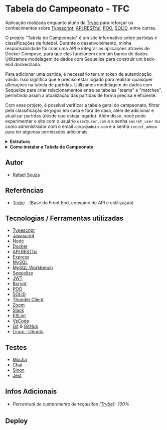 # Tabela do Campeonato - TFC

Aplicação realizada enquanto aluno da [Trybe](https://www.betrybe.com/) para reforçar os conhecimentos sobre [Typescript](https://www.typescriptlang.org/), [API RESTful](https://blog.betrybe.com/desenvolvimento-web/api-rest-tudo-sobre/), [POO](https://blog.betrybe.com/tecnologia/poo-programacao-orientada-a-objetos/#:~:text=A%20programa%C3%A7%C3%A3o%20orientada%20a%20objetos,que%20existe%20s%C3%A3o%20os%20objetos.),
[SOLID](https://blog.betrybe.com/linguagem-de-programacao/solid-cinco-principios-poo/), entre outras.

O projeto "Tabela do Campeonato" é um site informativo sobre partidas e classificações de futebol. Durante o desenvolvimento, minha responsabilidade foi criar uma API e integrar as aplicações através de Docker Compose, para que elas funcionem com um banco de dados. Utilizamos modelagem de dados com Sequelize para construir um back-end dockerizado.

Para adicionar uma partida, é necessário ter um token de autenticação válido. Isso significa que é preciso estar logado para realizar quaisquer alterações na tabela de partidas. Utilizamos modelagem de dados com Sequelize para criar relacionamentos entre as tabelas "teams" e "matches", permitindo assim a atualização das partidas de forma precisa e eficiente.

Com esse projeto, é possível verificar a tabela geral do campeonato, filtrar pela classificação de jogos em casa e fora de casa, além de adicionar e atualizar partidas (desde que esteja logado). Além disso, você pode experimentar o site com o usuário `user@user.com` e a senha `secret_user` ou como administrador com o email `admin@admin.com` e a senha `secret_admin` para ter algumas permissões adicionais.


<details>
  <summary><strong>Estrutura</strong></summary><br />
 
#### Login
- **GET** `/validate`: Utiliza o método `tokenControllerValidation` do controlador de login para validar um token de autenticação.
- **POST** `/`: Utiliza o método `loginValidation` do controlador de login para validar as credenciais de login enviadas e, em seguida, o método `loginValidation` para efetuar o login.

#### Partidas
- **GET** `/`: Utiliza o método `getMatches` do controlador de partidas para recuperar todas as partidas.
- **POST** `/`: Utiliza o método `createMatch` do controlador de partidas para criar uma nova partida.
- **PATCH** `/:id/finish`: Utiliza o método `matchFinished` do controlador de partidas para marcar uma partida como finalizada.
- **PATCH** `/:id`: Utiliza o método `updateMatch` do controlador de partidas para atualizar uma partida existente.

#### Times
- **GET** `/`: Utiliza o método `getAllTeams` do controlador de times para recuperar todos os times.
- **GET** `/:id`: Utiliza o método `getTeamById` do controlador de times para recuperar um time específico pelo ID.

#### Tabelas
- **GET** `/`: Utiliza o método `leaderboard` do controlador de tabelas para recuperar a tabela geral.
- **GET** `/home`: Utiliza o método `homeLeaderboard` do controlador de tabelas para recuperar a tabela de jogos em casa.
- **GET** `/away`: Utiliza o método `awayLeaderboard` do controlador de tabelas para recuperar a tabela de jogos fora de casa.

<br>
<hr>
</details>

<details>
  <summary><strong>Como instalar a Tabela de Campeonato</strong></summary><br />

## Instalação
 
<hr>

<details>
<summary><strong> ⚠️ Configurações mínimas para execução do projeto</strong></summary><br />

Na sua máquina você deve ter:

 - Sistema Operacional Distribuição Unix (Preferencialmente)
 - Node versão 16
 - Docker
 - Docker-compose versão >=1.29.2

➡️ O `node` deve ter versão igual ou superior à `16.14.0 LTS`:
  - Para instalar o nvm, [acesse esse link](https://github.com/nvm-sh/nvm#installing-and-updating);
  - Rode os comandos abaixo para instalar a versão correta de `node` e usá-la:
    - `nvm install 16.14 --lts`
    - `nvm use 16.14`
    - `nvm alias default 16.14`

➡️ O`docker-compose` deve ter versão igual ou superior à`ˆ1.29.2`:
  * Use esse [link de referência para realizar a instalação corretamente no ubuntu](https://app.betrybe.com/learn/course/5e938f69-6e32-43b3-9685-c936530fd326/module/94d0e996-1827-4fbc-bc24-c99fb592925b/section/5987fa2d-0d04-45b2-9d91-1c2ffce09862/day/2f1a5c4d-74b1-488a-8d9b-408682c93724/lesson/b883b81d-21f6-4b60-aa62-8508f6017ea0);
  * Acesse o [link da documentação oficial com passos para desinstalar](https://docs.docker.com/compose/install/#uninstallation) caso necessário.

</details>
 
### Rodando a aplicação via [Docker](https://www.docker.com/)

> - :warning: Antes de começar, seu docker-compose precisa estar na versão 1.29 ou superior. [Veja aqui](https://www.digitalocean.com/community/tutorials/how-to-install-and-use-docker-compose-on-ubuntu-20-04-pt) ou [na documentação](https://docs.docker.com/compose/install/) como instalá-lo. No primeiro artigo, você pode substituir onde está com `1.26.0` por `1.29.2`.

> - :warning: Caso opte por utilizar o Docker, **TODOS** os comandos disponíveis no `package.json` (npm start, npm test, npm run dev, ...) devem ser executados **DENTRO** do container, ou seja, no terminal que aparece após a execução do comando `docker exec` citado acima

> - :warning: Se você se deparar com o erro abaixo, quer dizer que sua aplicação já esta utilizando a `porta 3000`, seja com outro processo do Node.js (que você pode parar com o comando `killall node`) ou algum container! Neste caso você pode parar o container com o comando `docker stop <nome-do-container>`

<br>

- Clone o repositório `git@github.com:Rafael-Souza-97/tabela-do-campeonato.git`:

```bash
git clone git@github.com:Rafael-Souza-97/tabela-do-campeonato.git
```

<br>

- Entre na pasta do repositório que você acabou de clonar:

```bash
cd tabela-do-campeonato
```

- Instale as depëndencias, caso necessário, com `npm install` (fora do container):
> - Esse serviço irá instalar as dependências do Front End e do Back End`.

```bash
npm install
```

<br>

- Rode o serviço `node` com o comando `npm run compose:up:dev -- --build`:


 > - Esse serviço irá inicializar três containers chamados `app_backend`, `app_frontend` e `mysql:8.0.21`.
 > - A partir daqui você pode rodar o container via CLI ou abri-lo no VS Code.
 
```bash
npm run compose:up:dev -- --build
```

<br>

- Use o comando `docker exec -it app_backend sh` para acessar o container `app_backend`:

 > - Ele te dará acesso ao terminal interativo do container do backend criado pelo compose, que está rodando em segundo plano.

```bash
docker exec -it app_backend sh
```

<br>

 > A aplicação é executada com nodemon, inicializado junto ao container;
 
 <br>

- Para rodar os testes unitários e testes de integração localmente, acesse o container `app_backend` com o comando `docker exec -it app_backend sh`, e em seguida, rode o serviço de cobertura de testes com o comando `npm run test:coverage`:

 
```bash
docker exec -it app_backend sh
```

```bash
npm run test:coverage
```

<br>
<hr>

<br>

</details>
  
## Autor

- [Rafael Souza](https://github.com/Rafael-Souza-97)

## Referências

 - [Trybe](https://www.betrybe.com/) - (Base do Front End, consumo de API e estilizaçào)

## Tecnologias / Ferramentas utilizadas

- [Typescript](https://www.typescriptlang.org/)
- [Javascript](https://developer.mozilla.org/pt-BR/docs/Web/JavaScript)
- [Node](https://nodejs.org/en/)
- [Docker](https://www.docker.com/)
- [API RESTful](https://blog.betrybe.com/desenvolvimento-web/api-rest-tudo-sobre/)
- [Express](https://expressjs.com/)
- [MySQL](https://www.mysql.com/)
- [MySQL Workbench](https://www.mysql.com/products/workbench/)
- [Sequelize](https://sequelize.org/)
- [JWT](https://auth0.com/resources/ebooks/jwt-handbook?utm_content=latamptbrazilgenericauthentication-jwthandbook-jwthandbook&utm_source=google&utm_campaign=latam_mult_bra_all_ciam-all_dg-ao_auth0_search_google_text_kw_utm2&utm_medium=cpc&utm_id=aNK4z0000004ISoGAM&utm_term=json%20web%20token-c&gclid=Cj0KCQiAic6eBhCoARIsANlox86d1mgnR32Ojo_O7HQcmuTbch4oUFGFeAe5YcMjrVVTa3XlqlXDIGoaApm8EALw_wcB)
- [Bcrypt](https://www.npmjs.com/package/bcrypt)
- [POO](https://blog.betrybe.com/tecnologia/poo-programacao-orientada-a-objetos/#:~:text=A%20programa%C3%A7%C3%A3o%20orientada%20a%20objetos,que%20existe%20s%C3%A3o%20os%20objetos.)
- [SOLID](https://blog.betrybe.com/linguagem-de-programacao/solid-cinco-principios-poo/)
- [Thunder Client](https://www.thunderclient.com/)
- [Zoom](https://zoom.us/)
- [Slack](https://slack.com/intl/pt-br/)
- [ESLint](https://eslint.org/)
- [VsCode](https://code.visualstudio.com/)
- [Git](https://git-scm.com/) & [GitHub](https://github.com/)
- [Linux - Ubuntu](https://ubuntu.com/)

## Testes

- [Mocha](https://mochajs.org/)
- [Chai](https://www.chaijs.com/)
- [Sinon](https://sinonjs.org/)
- [Jest](https://jestjs.io/)

## Infos Adicionais

- ###### Percentual de cumprimento de requisitos ([Trybe](https://www.betrybe.com/))- 100%

## Deploy
